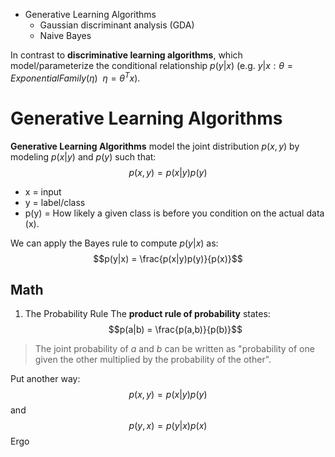 * Generative Learning Algorithms
	* Gaussian discriminant analysis (GDA)
	* Naive Bayes

In contrast to **discriminative learning algorithms**, which model/parameterize the conditional relationship $p(y|x)$ (e.g. $y|x:\theta = ExponentialFamily(\eta)\ \ \eta=\theta^Tx$).
# Generative Learning Algorithms
**Generative Learning Algorithms** model the joint distribution $p(x,y)$ by modeling $p(x|y)$ and $p(y)$ such that:
$$p(x,y) = p(x|y)p(y)$$
* x = input
* y = label/class
* p(y) = How likely a given class is before you condition on the actual data (x).

We can apply the Bayes rule to compute $p(y|x)$ as:
$$p(y|x) = \frac{p(x|y)p(y)}{p(x)}$$
## Math

1. The Probability Rule
The **product rule of probability** states:
$$p(a|b) = \frac{p(a,b)}{p(b)}$$
> The joint probability of $a$ and $b$ can be written as "probability of one given the other multiplied by the probability of the other".

Put another way:
$$p(x,y) = p(x|y)p(y)$$
and
$$p(y,x) = p(y|x)p(x)$$
Ergo